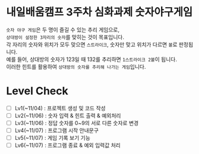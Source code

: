 # 내일배움캠프 3주차 심화과제 숫자야구게임
`숫자 야구 게임`은 두 명이 즐길 수 있는 추리 게임으로,    
`상대방이 설정한 3자리의 숫자`를 맞히는 것이 목표입니다.   
각 자리의 숫자와 위치가 모두 맞으면 `스트라이크`, 숫자만 맞고 위치가 다르면 `볼`로 판정됩니다.   
예를 들어, 상대방의 숫자가 123일 때 132를 추리하면 `1스트라이크 2볼`이 됩니다.  
이러한 힌트를 활용하여 `상대방의 숫자를 추리해 나가는 게임`입니다.

# Level Check
- [ ] Lv1(~11/04) : 프로젝트 생성 및 코드 작성
- [ ] Lv2(~11/06) : 숫자 입력 & 힌트 출력 & 예외처리
- [ ] Lv3(~11/06) : 정답 숫자를 0~9의 서로 다른 숫자로 변경
- [ ] Lv4(~11/07) : 프로그램 시작 안내문구
- [ ] Lv5(~11/07) : 게임 기록 보기 기능
- [ ] Lv6(~11/07) : 프로그램 종료 & 예외 입력값 처리
